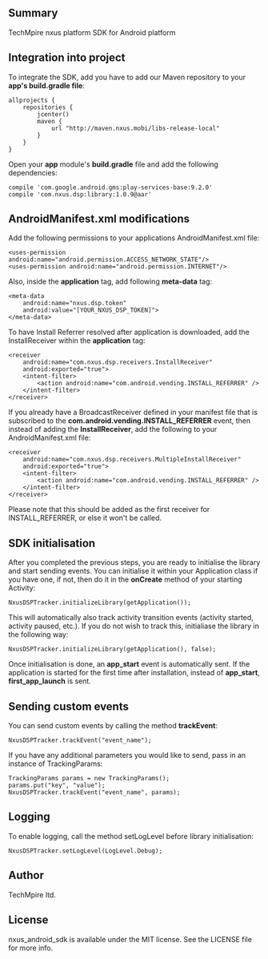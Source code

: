 ## Summary
TechMpire nxus platform SDK for Android platform

## Integration into project
To integrate the SDK, add you have to add our Maven repository to your <b>app's build.gradle file</b>:
```
allprojects {
	repositories {
		jcenter()
        maven {
            url "http://maven.nxus.mobi/libs-release-local"
        }
    }
}
```

Open your <b>app</b> module's <b>build.gradle</b> file and add the following dependencies:
```
compile 'com.google.android.gms:play-services-base:9.2.0'
compile 'com.nxus.dsp:library:1.0.9@aar'
```

## AndroidManifest.xml modifications
Add the following permissions to your applications AndroidManifest.xml file:
```
<uses-permission android:name="android.permission.ACCESS_NETWORK_STATE"/>
<uses-permission android:name="android.permission.INTERNET"/>
```

Also, inside the <b>application</b> tag, add following <b>meta-data</b> tag:
```
<meta-data 
	android:name="nxus.dsp.token"
	android:value="[YOUR_NXUS_DSP_TOKEN]">
</meta-data>
```

To have Install Referrer resolved after application is downloaded, add the InstallReceiver within the <b>application</b> tag:
```
<receiver
	android:name="com.nxus.dsp.receivers.InstallReceiver"
	android:exported="true">
	<intent-filter>
		<action android:name="com.android.vending.INSTALL_REFERRER" />
	</intent-filter>
</receiver>
```

If you already have a BroadcastReceiver defined in your manifest file that is subscribed to the <b>com.android.vending.INSTALL_REFERRER</b> event, then instead of adding the <b>InstallReceiver</b>, add the following to your AndroidManifest.xml file:
```
<receiver 
	android:name="com.nxus.dsp.receivers.MultipleInstallReceiver"
	android:exported="true">
	<intent-filter>
		<action android:name="com.android.vending.INSTALL_REFERRER" />
	</intent-filter>
</receiver>
```

Please note that this should be added as the first receiver for INSTALL_REFERRER, or else it won't be called.

## SDK initialisation
After you completed the previous steps, you are ready to initialise the library and start sending events.
You can initialise it within your Application class if you have one, if not, then do it in the <b>onCreate</b> method of your starting Activity:
```
NxusDSPTracker.initializeLibrary(getApplication());
```
This will automatically also track activity transition events (activity started, activity paused, etc.). If you do not wish to track this, initialiase the library in the following way:
```
NxusDSPTracker.initializeLibrary(getApplication(), false);
```

Once initialisation is done, an <b>app_start</b> event is automatically sent. If the application is started for the first time after installation, instead of <b>app_start</b>, <b>first_app_launch</b> is sent.

## Sending custom events
You can send custom events by calling the method <b>trackEvent</b>:
```
NxusDSPTracker.trackEvent("event_name");
```

If you have any additional parameters you would like to send, pass in an instance of TrackingParams:
```
TrackingParams params = new TrackingParams();
params.put("key", "value");
NxusDSPTracker.trackEvent("event_name", params);
```

## Logging
To enable logging, call the method setLogLevel before library initialisation:
```
NxusDSPTracker.setLogLevel(LogLevel.Debug);
```

## Author

TechMpire ltd.

## License

nxus_android_sdk is available under the MIT license. See the LICENSE file for more info.
